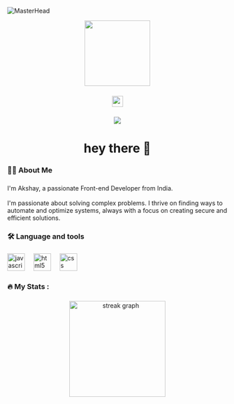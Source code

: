 ![MasterHead](https://exploringbits.com/wp-content/uploads/2022/01/discord-banner-2.gif)
<div align="center">
  <img height="150" src="https://media2.giphy.com/media/v1.Y2lkPTc5MGI3NjExMHBkczJzcTJjdXJueG5nMnpna3lwMnplN2Z1ODBjZm83OHpjMXEyaSZlcD12MV9pbnRlcm5hbF9naWZfYnlfaWQmY3Q9Zw/rzcYzbp8BZmwWTUPFa/giphy.gif"  />
</div>

###

<div align="center">
  <a href="akshaygawde10@gmail.com" target="_blank">
    <img src="https://img.shields.io/static/v1?message=Gmail&logo=gmail&label=&color=D14836&logoColor=white&labelColor=&style=for-the-badge" height="25" alt="gmail logo"  />
  </a>
</div>

###

<div align="center">
  <img src="https://visitor-badge.laobi.icu/badge?page_id=BuLLeT29 .BuLLeT29 &"  />
</div>

###

<h1 align="center">hey there 👋</h1>

###

<h3 align="left">👩‍💻  About Me</h3>

###

<p align="left">I'm Akshay, a passionate Front-end Developer from India.<br><br>I'm passionate about solving complex problems. I thrive on finding ways to automate and optimize systems, always with a focus on creating secure and efficient solutions.</p>

###

<h3 align="left">🛠 Language and tools</h3>

###

<div align="left">
  <img src="https://cdn.jsdelivr.net/gh/devicons/devicon/icons/javascript/javascript-original.svg" height="40" alt="javascript logo"  />
  <img width="12" />
  <img src="https://cdn.jsdelivr.net/gh/devicons/devicon/icons/html5/html5-original.svg" height="40" alt="html5 logo"  />
  <img width="12" />
  <img src="https://cdn.jsdelivr.net/gh/devicons/devicon/icons/css3/css3-original.svg" height="40" alt="css logo"  />
</div>

###

<h3 align="left">🔥   My Stats :</h3>

###

<div align="center">
  <img src="https://streak-stats.demolab.com?user=BuLLeT29 &locale=en&mode=daily&theme=dark&hide_border=false&border_radius=5&order=3" height="220" alt="streak graph"  />
</div>

###
